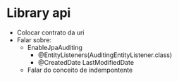 # Library api

- Colocar contrato da uri
- Falar sobre:
  - EnableJpaAuditing
    - @EntityListeners(AuditingEntityListener.class)
    - @CreatedDate LastModifiedDate
  - Falar do conceito de indempontente